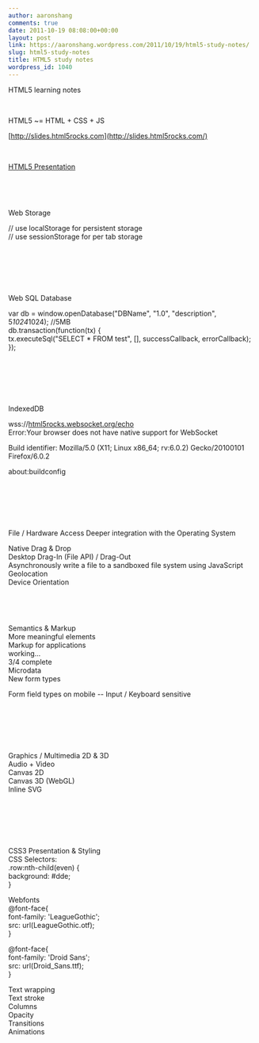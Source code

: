 ```yaml
---
author: aaronshang
comments: true
date: 2011-10-19 08:08:00+00:00
layout: post
link: https://aaronshang.wordpress.com/2011/10/19/html5-study-notes/
slug: html5-study-notes
title: HTML5 study notes
wordpress_id: 1040
---
```


  
HTML5 learning notes  


 

HTML5 ~= HTML + CSS + JS  
  
[http://slides.html5rocks.com](http://slides.html5rocks.com/)

 

  


[HTML5 Presentation](http://slides.html5rocks.com/)

  


 

 

Web Storage   
  
// use localStorage for persistent storage  
// use sessionStorage for per tab storage

 

 

 

Web SQL Database  
  
var db = window.openDatabase("DBName", "1.0", "description", 5*1024*1024); //5MB  
db.transaction(function(tx) {  
 tx.executeSql("SELECT * FROM test", [], successCallback, errorCallback);  
});

 

 

 

IndexedDB

  


wss://[html5rocks.websocket.org/echo](http://html5rocks.websocket.org/echo)  
Error:Your browser does not have native support for WebSocket  
  
Build identifier: Mozilla/5.0 (X11; Linux x86_64; rv:6.0.2) Gecko/20100101 Firefox/6.0.2  
  
about:buildconfig

 

 

 

File / Hardware Access Deeper integration with the Operating System  
  
Native Drag & Drop   
Desktop Drag-In (File API) / Drag-Out   
Asynchronously write a file to a sandboxed file system using JavaScript  
Geolocation  
Device Orientation

 

 

Semantics & Markup  
More meaningful elements  
Markup for applications   
working...  
3/4 complete  
Microdata  
New form types   
  
Form field types on mobile  -- Input / Keyboard sensitive

 

 

 

Graphics / Multimedia 2D & 3D  
Audio + Video   
Canvas 2D   
Canvas 3D (WebGL)   
Inline SVG   
  
   <circle   
       fill="url(#myGradient)"  
       onmousedown="alert('hello');"/>  
 

 

 

 

CSS3 Presentation & Styling  
CSS Selectors:  
.row:nth-child(even) {  
 background: #dde;  
}  
  
Webfonts  
@font-face{  
 font-family: 'LeagueGothic';  
 src: url(LeagueGothic.otf);  
}  
  
@font-face{  
 font-family: 'Droid Sans';  
 src: url(Droid_Sans.ttf);  
}  
  
Text wrapping   
Text stroke  
Columns  
Opacity  
Transitions  
Animations  
~~~ ...
